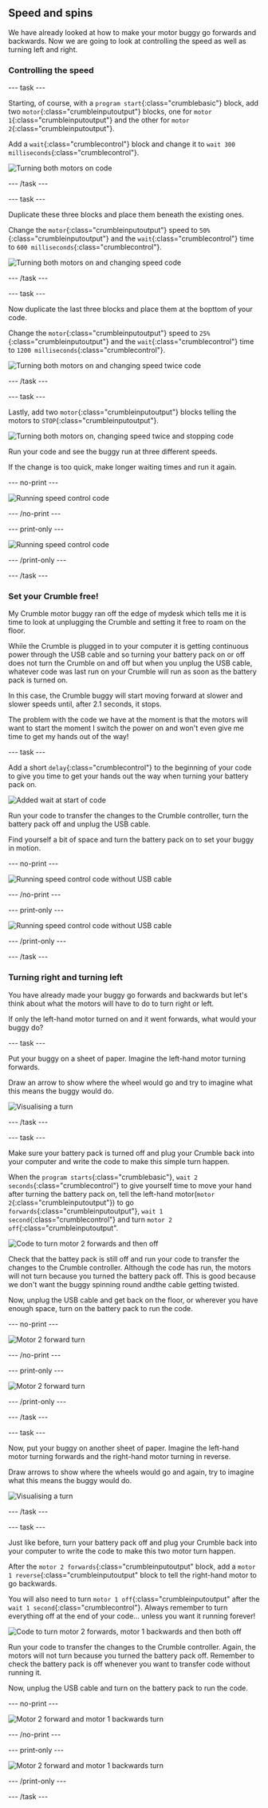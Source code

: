 ## Speed and spins

We have already looked at how to make your motor buggy go forwards and backwards. Now we are going to look at controlling the speed as well as turning left and right.

### Controlling the speed

--- task ---

Starting, of course, with a `program start`{:class="crumblebasic"} block, add two `motor`{:class="crumbleinputoutput"} blocks, one for `motor 1`{:class="crumbleinputoutput"} and the other for `motor 2`{:class="crumbleinputoutput"}.

Add a `wait`{:class="crumblecontrol"} block and change it to `wait 300 milliseconds`{:class="crumblecontrol"}.

![Turning both motors on code](images/speedAndSpins_speedControlCodeStep1.png)

--- /task ---

--- task ---

Duplicate these three blocks and place them beneath the existing ones. 

Change the `motor`{:class="crumbleinputoutput"} speed to `50%`{:class="crumbleinputoutput"} and the `wait`{:class="crumblecontrol"} time to `600 milliseconds`{:class="crumblecontrol"}.

![Turning both motors on and changing speed code](images/speedAndSpins_speedControlCodeStep2.png)

--- /task ---

--- task ---

Now duplicate the last three blocks and place them at the bopttom of your code. 

Change the `motor`{:class="crumbleinputoutput"} speed to `25%`{:class="crumbleinputoutput"} and the `wait`{:class="crumblecontrol"} time to `1200 milliseconds`{:class="crumblecontrol"}.

![Turning both motors on and changing speed twice code](images/speedAndSpins_speedControlCodeStep3.png)

--- /task ---

--- task ---

Lastly, add two `motor`{:class="crumbleinputoutput"} blocks telling the motors to `STOP`{:class="crumbleinputoutput"}.

![Turning both motors on, changing speed twice and stopping code](images/speedAndSpins_speedControlCodeStep4.png)

Run your code and see the buggy run at three different speeds.

If the change is too quick, make longer waiting times and run it again.

--- no-print ---

![Running speed control code](images/speedAndSpins_runningSpeedControlCode.gif)

--- /no-print ---

--- print-only ---

![Running speed control code](images/speedAndSpins_runningSpeedControlCode.png)

--- /print-only ---

--- /task ---

### Set your Crumble free!

My Crumble motor buggy ran off the edge of mydesk which tells me it is time to look at unplugging the Crumble and setting it free to roam on the floor.

While the Crumble is plugged in to your computer it is getting continuous power through the USB cable and so turning your battery pack on or off does not turn the Crumble on and off but when you unplug the USB cable, whatever code was last run on your Crumble will run as soon as the battery pack is turned on.

In this case, the Crumble buggy will start moving forward at slower and slower speeds until, after 2.1 seconds, it stops.

The problem with the code we have at the moment is that the motors will want to start the moment I switch the power on and won't even give me time to get my hands out of the way!

--- task ---

Add a short `delay`{:class="crumblecontrol"} to the beginning of your code to give you time to get your hands out the way when turning your battery pack on.

![Added wait at start of code](images/speedAndSpins_speedControlCodeWithAddedWait.png)

Run your code to transfer the changes to the Crumble controller, turn the battery pack off and unplug the USB cable.

Find yourself a bit of space and turn the battery pack on to set your buggy in motion.

--- no-print ---

![Running speed control code without USB cable](images/speedAndSpins_runningSpeedControlCodeUnplugged.gif)

--- /no-print ---

--- print-only ---

![Running speed control code without USB cable](images/speedAndSpins_runningSpeedControlCodeUnplugged.png)

--- /print-only ---

--- /task ---

### Turning right and turning left

You have already made your buggy go forwards and backwards but let's think about what the motors will have to do to turn right or left.

If only the left-hand motor turned on and it went forwards, what would your buggy do?

--- task ---

Put your buggy on a sheet of paper. Imagine the left-hand motor turning forwards. 

Draw an arrow to show where the wheel would go and try to imagine what this means the buggy would do.

![Visualising a turn](images/speedAndSpins_visualisingTurn.png)

--- /task ---

--- task ---

Make sure your battery pack is turned off and plug your Crumble back into your computer and write the code to make this simple turn happen.

When the `program starts`{:class="crumblebasic"}, `wait 2 seconds`{:class="crumblecontrol"} to give yourself time to move your hand after turning the battery pack on, tell the left-hand motor(`motor 2`{:class="crumbleinputoutput"}) to go `forwards`{:class="crumbleinputoutput"}, `wait 1 second`{:class="crumblecontrol"} and turn `motor 2 off`{:class="crumbleinputoutput".

![Code to turn motor 2 forwards and then off](images/speedAndSpins_motor2ForwardTurnCode.png)

Check that the battey pack is still off and run your code to transfer the changes to the Crumble controller. Although the code has run, the motors will not turn because you turned the battery pack off. This is good because we don't want the buggy spinning round andthe cable getting twisted.

Now, unplug the USB cable and get back on the floor, or wherever you have enough space, turn on the battery pack to run the code.

--- no-print ---

![Motor 2 forward turn](images/speedAndSpins_motor2ForwardTurn.gif)

--- /no-print ---

--- print-only ---

![Motor 2 forward turn](images/speedAndSpins_motor2ForwardTurn.png)

--- /print-only ---

--- /task ---

--- task ---

Now, put your buggy on another sheet of paper. Imagine the left-hand motor turning forwards and the right-hand motor turning in reverse. 

Draw arrows to show where the wheels would go and again, try to imagine what this means the buggy would do.

![Visualising a turn](images/speedAndSpins_visualisingTurn2.png)

--- /task ---

--- task ---

Just like before, turn your battery pack off and plug your Crumble back into your computer to write the code to make this two motor turn happen.

After the `motor 2 forwards`{:class="crumbleinputoutput" block, add a `motor 1 reverse`{:class="crumbleinputoutput" block to tell the right-hand motor to go backwards.

You will also need to turn `motor 1 off`{:class="crumbleinputoutput" after the `wait 1 second`{:class="crumblecontrol"}. Always remember to turn everything off at the end of your code... unless you want it running forever!

![Code to turn motor 2 forwards, motor 1 backwards and then both off](images/speedAndSpins_m2ForwardM1BackwardsTurnCode.png)

Run your code to transfer the changes to the Crumble controller. Again, the motors will not turn because you turned the battery pack off. Remember to check the battery pack is off whenever you want to transfer code without running it.

Now, unplug the USB cable and turn on the battery pack to run the code.

--- no-print ---

![Motor 2 forward and motor 1 backwards turn](images/speedAndSpins_m2ForwardM1BackwardsTurn.gif)

--- /no-print ---

--- print-only ---

![Motor 2 forward and motor 1 backwards turn](images/speedAndSpins_m2ForwardM1BackwardsTurn.png)

--- /print-only ---

--- /task ---